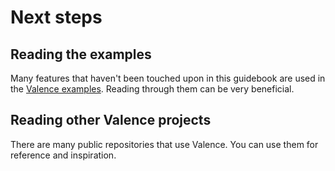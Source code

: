 # Next steps

## Reading the examples

Many features that haven't been touched upon in this guidebook are used in the [Valence examples](https://github.com/valence-rs/valence/tree/main/examples). Reading through them can be very beneficial.

## Reading other Valence projects

There are many public repositories that use Valence. You can use them for reference and inspiration.